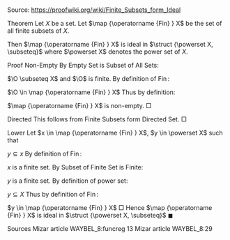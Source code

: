 # 

Source: https://proofwiki.org/wiki/Finite_Subsets_form_Ideal



Theorem
Let $X$ be a set.
Let $\map {\operatorname {Fin} } X$ be the set of all finite subsets of $X$.

Then $\map {\operatorname {Fin} } X$ is ideal in $\struct {\powerset X, \subseteq}$
where $\powerset X$ denotes the power set of $X$.


Proof
Non-Empty
By Empty Set is Subset of All Sets:

$\O \subseteq X$ and $\O$ is finite.
By definition of $\operatorname {Fin}$:

$\O \in \map {\operatorname {Fin} } X$
Thus by definition:

$\map {\operatorname {Fin} } X$ is non-empty.
$\Box$

Directed
This follows from Finite Subsets form Directed Set.
$\Box$

Lower
Let $x \in \map {\operatorname {Fin} } X$, $y \in \powerset X$ such that

$y \subseteq x$
By definition of $\operatorname {Fin}$:

$x$ is a finite set.
By Subset of Finite Set is Finite:

$y$ is a finite set.
By definition of power set:

$y \subseteq X$
Thus by definition of $\operatorname {Fin}$:

$y \in \map {\operatorname {Fin} } X$
$\Box$
Hence $\map {\operatorname {Fin} } X$ is ideal in $\struct {\powerset X, \subseteq}$
$\blacksquare$


Sources
Mizar article WAYBEL_8:funcreg 13
Mizar article WAYBEL_8:29




